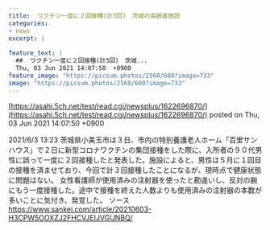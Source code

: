 ```yaml
---
title:  ワクチン一度に２回接種(計3回)　茨城の高齢者施設  
categories:
- news
excerpt: |
  
feature_text: |
  ##  ワクチン一度に２回接種(計3回)　茨城...
  Thu, 03 Jun 2021 14:07:50  +0900
feature_image: "https://picsum.photos/2560/600?image=733"
image: "https://picsum.photos/2560/600?image=733"
---
```


[https://asahi.5ch.net/test/read.cgi/newsplus/1622696870/](https://asahi.5ch.net/test/read.cgi/newsplus/1622696870/)
posted on Thu, 03 Jun 2021 14:07:50  +0900

<!--more-->

2021/6/3 13:23 茨城県小美玉市は３日、市内の特別養護老人ホーム「百里サンハウス」で２日に新型コロナワクチンの集団接種をした際に、入所者の９０代男性に誤って一度に２回接種したと発表した。施設によると、男性は５月に１回目の接種を済ませており、今回で計３回接種したことになるが、現時点で健康状態に問題はない。 女性看護師が使用済みの注射器を使ったと勘違いし、反対の腕にもう一度接種した。途中で接種を終えた人数よりも使用済みの注射器の本数が多いことに気付き、発覚した。 ソース　https://www.sankei.com/article/20210603-H3CPW5OOXZJ2FHCVJEIJVGUNBQ/
